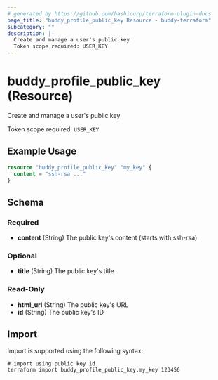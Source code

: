 ```yaml
---
# generated by https://github.com/hashicorp/terraform-plugin-docs
page_title: "buddy_profile_public_key Resource - buddy-terraform"
subcategory: ""
description: |-
  Create and manage a user's public key
  Token scope required: USER_KEY
---
```


# buddy_profile_public_key (Resource)

Create and manage a user's public key

Token scope required: `USER_KEY`

## Example Usage

```terraform
resource "buddy_profile_public_key" "my_key" {
  content = "ssh-rsa ..."
}
```

<!-- schema generated by tfplugindocs -->
## Schema

### Required

- **content** (String) The public key's content (starts with ssh-rsa)

### Optional

- **title** (String) The public key's title

### Read-Only

- **html_url** (String) The public key's URL
- **id** (String) The public key's ID

## Import

Import is supported using the following syntax:

```shell
# import using public key id
terraform import buddy_profile_public_key.my_key 123456
```
